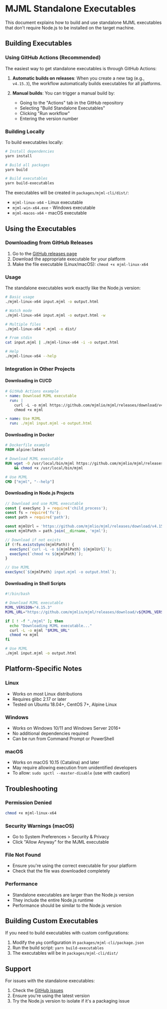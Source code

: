 # MJML Standalone Executables

This document explains how to build and use standalone MJML executables that don't require Node.js to be installed on the target machine.

## Building Executables

### Using GitHub Actions (Recommended)

The easiest way to get standalone executables is through GitHub Actions:

1. **Automatic builds on releases**: When you create a new tag (e.g., `v4.15.3`), the workflow automatically builds executables for all platforms.

2. **Manual builds**: You can trigger a manual build by:
   - Going to the "Actions" tab in the GitHub repository
   - Selecting "Build Standalone Executables"
   - Clicking "Run workflow"
   - Entering the version number

### Building Locally

To build executables locally:

```bash
# Install dependencies
yarn install

# Build all packages
yarn build

# Build executables
yarn build-executables
```

The executables will be created in `packages/mjml-cli/dist/`:
- `mjml-linux-x64` - Linux executable
- `mjml-win-x64.exe` - Windows executable  
- `mjml-macos-x64` - macOS executable

## Using the Executables

### Downloading from GitHub Releases

1. Go to the [GitHub releases page](https://github.com/mjmlio/mjml/releases)
2. Download the appropriate executable for your platform
3. Make the file executable (Linux/macOS): `chmod +x mjml-linux-x64`

### Usage

The standalone executables work exactly like the Node.js version:

```bash
# Basic usage
./mjml-linux-x64 input.mjml -o output.html

# Watch mode
./mjml-linux-x64 input.mjml -o output.html -w

# Multiple files
./mjml-linux-x64 *.mjml -o dist/

# From stdin
cat input.mjml | ./mjml-linux-x64 -i -o output.html

# Help
./mjml-linux-x64 --help
```

### Integration in Other Projects

#### Downloading in CI/CD

```yaml
# GitHub Actions example
- name: Download MJML executable
  run: |
    curl -L -o mjml https://github.com/mjmlio/mjml/releases/download/v4.15.3/mjml-linux-x64
    chmod +x mjml

- name: Use MJML
  run: ./mjml input.mjml -o output.html
```

#### Downloading in Docker

```dockerfile
# Dockerfile example
FROM alpine:latest

# Download MJML executable
RUN wget -O /usr/local/bin/mjml https://github.com/mjmlio/mjml/releases/download/v4.15.3/mjml-linux-x64 \
    && chmod +x /usr/local/bin/mjml

# Use MJML
CMD ["mjml", "--help"]
```

#### Downloading in Node.js Projects

```javascript
// Download and use MJML executable
const { execSync } = require('child_process');
const fs = require('fs');
const path = require('path');

const mjmlUrl = 'https://github.com/mjmlio/mjml/releases/download/v4.15.3/mjml-linux-x64';
const mjmlPath = path.join(__dirname, 'mjml');

// Download if not exists
if (!fs.existsSync(mjmlPath)) {
  execSync(`curl -L -o ${mjmlPath} ${mjmlUrl}`);
  execSync(`chmod +x ${mjmlPath}`);
}

// Use MJML
execSync(`${mjmlPath} input.mjml -o output.html`);
```

#### Downloading in Shell Scripts

```bash
#!/bin/bash

# Download MJML executable
MJML_VERSION="4.15.3"
MJML_URL="https://github.com/mjmlio/mjml/releases/download/v${MJML_VERSION}/mjml-linux-x64"

if [ ! -f "./mjml" ]; then
  echo "Downloading MJML executable..."
  curl -L -o mjml "$MJML_URL"
  chmod +x mjml
fi

# Use MJML
./mjml input.mjml -o output.html
```

## Platform-Specific Notes

### Linux
- Works on most Linux distributions
- Requires glibc 2.17 or later
- Tested on Ubuntu 18.04+, CentOS 7+, Alpine Linux

### Windows
- Works on Windows 10/11 and Windows Server 2016+
- No additional dependencies required
- Can be run from Command Prompt or PowerShell

### macOS
- Works on macOS 10.15 (Catalina) and later
- May require allowing execution from unidentified developers
- To allow: `sudo spctl --master-disable` (use with caution)

## Troubleshooting

### Permission Denied
```bash
chmod +x mjml-linux-x64
```

### Security Warnings (macOS)
- Go to System Preferences > Security & Privacy
- Click "Allow Anyway" for the MJML executable

### File Not Found
- Ensure you're using the correct executable for your platform
- Check that the file was downloaded completely

### Performance
- Standalone executables are larger than the Node.js version
- They include the entire Node.js runtime
- Performance should be similar to the Node.js version

## Building Custom Executables

If you need to build executables with custom configurations:

1. Modify the `pkg` configuration in `packages/mjml-cli/package.json`
2. Run the build script: `yarn build-executables`
3. The executables will be in `packages/mjml-cli/dist/`

## Support

For issues with the standalone executables:
1. Check the [GitHub issues](https://github.com/mjmlio/mjml/issues)
2. Ensure you're using the latest version
3. Try the Node.js version to isolate if it's a packaging issue 